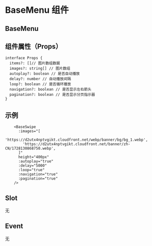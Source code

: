 # BaseMenu 组件

<script setup>
import BaseSwipe from '../src/BaseSwipe.vue'

</script>

## BaseMenu

<BaseSwipe
      :images="[
        'https://d2utx4nptvgikt.cloudfront.net/banner/zh-CN/1728130906658.webp',
        'https://d2utx4nptvgikt.cloudfront.net/banner/zh-CN/1728130868750.webp',
      ]"
      height="400px"
      :autoplay="true"
      :delay="5000"
      :loop="true"
      :navigation="true"
      :pagination="true"
    />

## 组件属性（Props）

```vue
interface Props {
  items?: []// 图片数组数据
  images?: string[] // 图片数组
  autoplay?: boolean // 是否自动播放
  delay?: number // 自动播放间隔
  loop?: boolean // 是否循环播放
  navigation?: boolean // 是否显示左右箭头
  pagination?: boolean // 是否显示分页指示器
}
```

## 示例

```vue
    <BaseSwipe
      :images="[
        'https://d2utx4nptvgikt.cloudfront.net/webp/banner/bg/bg_1.webp',
        'https://d2utx4nptvgikt.cloudfront.net/banner/zh-CN/1728130868750.webp',
      ]"
      height="400px"
      :autoplay="true"
      :delay="5000"
      :loop="true"
      :navigation="true"
      :pagination="true"
    />
```

## Slot

无

## Event

无
